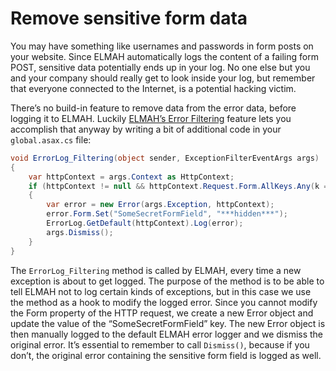 # Remove sensitive form data

You may have something like usernames and passwords in form posts on your website. Since ELMAH automatically logs the content of a failing form POST, sensitive data potentially ends up in your log. No one else but you and your company should really get to look inside your log, but remember that everyone connected to the Internet, is a potential hacking victim.

There’s no build-in feature to remove data from the error data, before logging it to ELMAH. Luckily [ELMAH’s Error Filtering](https://code.google.com/p/elmah/wiki/ErrorFiltering) feature lets you accomplish that anyway by writing a bit of additional code in your `global.asax.cs` file:

```csharp
void ErrorLog_Filtering(object sender, ExceptionFilterEventArgs args)
{
    var httpContext = args.Context as HttpContext;
    if (httpContext != null && httpContext.Request.Form.AllKeys.Any(k => k == "SomeSecretFormField"))
    {
        var error = new Error(args.Exception, httpContext);
        error.Form.Set("SomeSecretFormField", "***hidden***");
        ErrorLog.GetDefault(httpContext).Log(error);
        args.Dismiss();
    }
}
```

The `ErrorLog_Filtering` method is called by ELMAH, every time a new exception is about to get logged. The purpose of the method is to be able to tell ELMAH not to log certain kinds of exceptions, but in this case we use the method as a hook to modify the logged error. Since you cannot modify the Form property of the HTTP request, we create a new Error object and update the value of the “SomeSecretFormField” key. The new Error object is then manually logged to the default ELMAH error logger and we dismiss the original error. It’s essential to remember to call `Dismiss()`, because if you don’t, the original error containing the sensitive form field is logged as well.
